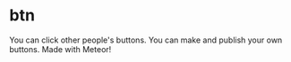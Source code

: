 # btn
You can click other people's buttons. You can make and publish your own buttons. Made with Meteor!
